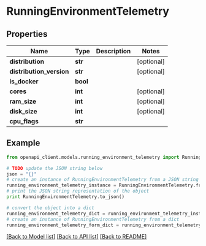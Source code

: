 # RunningEnvironmentTelemetry


## Properties
Name | Type | Description | Notes
------------ | ------------- | ------------- | -------------
**distribution** | **str** |  | [optional] 
**distribution_version** | **str** |  | [optional] 
**is_docker** | **bool** |  | 
**cores** | **int** |  | [optional] 
**ram_size** | **int** |  | [optional] 
**disk_size** | **int** |  | [optional] 
**cpu_flags** | **str** |  | 

## Example

```python
from openapi_client.models.running_environment_telemetry import RunningEnvironmentTelemetry

# TODO update the JSON string below
json = "{}"
# create an instance of RunningEnvironmentTelemetry from a JSON string
running_environment_telemetry_instance = RunningEnvironmentTelemetry.from_json(json)
# print the JSON string representation of the object
print RunningEnvironmentTelemetry.to_json()

# convert the object into a dict
running_environment_telemetry_dict = running_environment_telemetry_instance.to_dict()
# create an instance of RunningEnvironmentTelemetry from a dict
running_environment_telemetry_form_dict = running_environment_telemetry.from_dict(running_environment_telemetry_dict)
```
[[Back to Model list]](../README.md#documentation-for-models) [[Back to API list]](../README.md#documentation-for-api-endpoints) [[Back to README]](../README.md)


